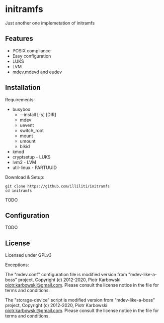 # initramfs
Just another one implemetation of initramfs

Features
--------
- POSIX compliance
- Easy configuration
- LUKS
- LVM
- mdev,mdevd and eudev

Installation
------------
Requirements:
* busybox
  - --install [-s] [DIR]
  - mdev
  - uevent
  - switch_root
  - mount
  - umount
  - blkid
* kmod
* cryptsetup - LUKS 
* lvm2 - LVM
* util-linux - PARTUUID 

Download & Setup:
```
git clone https://github.com/illiliti/initramfs
cd initramfs
```
TODO

Configuration
-------------
TODO

License
-------
Licensed under GPLv3

Exceptions:

The "mdev.conf" configuration file is modified version from "mdev-like-a-boss" project, Copyright (c) 2012-2020, Piotr Karbowski <piotr.karbowski@gmail.com>.
Please consult the license notice in the file for terms and conditions.

The "storage-device" script is modified version from "mdev-like-a-boss" project, Copyright (c) 2012-2020, Piotr Karbowski <piotr.karbowski@gmail.com>.
Please consult the license notice in the file for terms and conditions.
